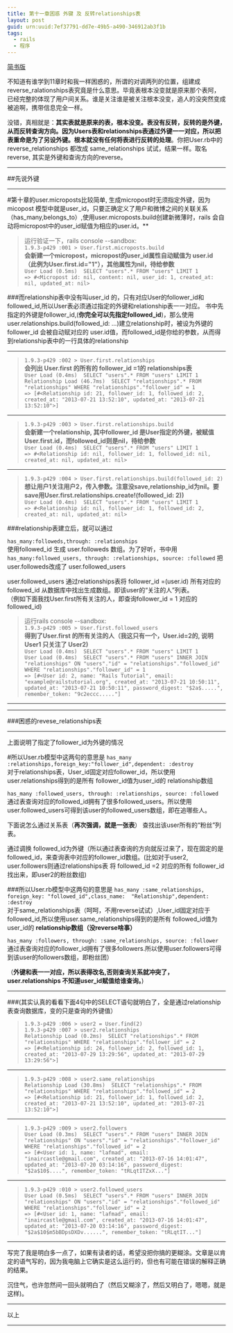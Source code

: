 ```yaml
---
title: 第十一章困惑 外键 及 反转relationships表
layout: post
guid: urn:uuid:7ef37791-dd7e-49b5-a490-346912ab3f1b
tags:
  - rails
  - 程序
---
```



[简书版](http://jianshu.io/p/d4AcLx)


不知道有谁学到11章时和我一样困惑的，所谓的对调两列的位置，组建成reverse_ralationships表究竟是什么意思。毕竟表根本没变就是原来那个表阿，已经完整的体现了用户间关系。谁是关注谁是被关注根本没变，追人的没突然变成被追啊，携带信息完全一样。

没错，真相就是：**其实表就是原来的表，根本没变。表没有反转，反转的是外键，从而反转查询方向。因为Users表和relationships表通过外键一一对应，所以把表重命是为了另设外键。根本就没有任何将表进行反转的处理**。你把User.rb中的reverse_relationships 都改成 same_relationships 试试，结果一样。取名reverse, 其实是外键和查询方向的reverse。



***
##先说外键
***

#第十章的user.microposts比较简单, 生成micropost时无须指定外键，因为micopost 模型中就是user_id，只要正确定义了用户和微博之间的关联关系（has_many,belongs_to）,使用user.microposts.build创建新微薄时，rails 会自动将micropost中的user_id赋值为相应的user.id。**



>运行验证一下，rails console --sandbox:  
`1.9.3-p429 :001 > User.first.microposts.build`  
  **会新建一个micropost，micropost的user_id属性自动赋值为 user.id （此例为User.first.id="1"），其他属性为nil，待给参数**  
`User Load (0.5ms)  SELECT "users".* FROM "users" LIMIT 1`  
`=> #<Micropost id: nil, content: nil, user_id: 1, created_at: nil, updated_at: nil> `  


###而relationship表中没有叫user_id 的，只有对应User的follower_id和followed_id,所以User表必须通过指定的外键和relationship表一一对应。
书中先指定的外键是follower_id,(**你完全可以先指定followed_id**)，那么使用 user.relationships.build(followed_id: ...)建立relationship时，被设为外键的follower_id 会被自动赋对应的 user.id值，而followed_id是你给的参数，从而得到relationship表中的一行具体的relationship
***
>`1.9.3-p429 :002 > User.first.relationships`  
  **会列出 User.first 的所有的 follower_id =1的 relationships表**  
`User Load (0.4ms)  SELECT "users".* FROM "users" LIMIT 1`  
`Relationship Load (46.7ms)  SELECT "relationships".* FROM "relationships" WHERE "relationships"."follower_id" = 1`  
`=> [#<Relationship id: 21, follower_id: 1, followed_id: 2, created_at: "2013-07-21 13:52:10", updated_at: "2013-07-21 13:52:10">]`  
****

>`1.9.3-p429 :003 > User.first.relationships.build`  
  **会新建一个relationship, 其中follower_id 是User指定的外键，被赋值User.first.id，而followed_id则是nil，待给参数**  
>`User Load (0.4ms)  SELECT "users".* FROM "users" LIMIT 1 `  
>`=> #<Relationship id: nil, follower_id: 1, followed_id: nil, created_at: nil, updated_at: nil> `  
***
>`1.9.3-p429 :004 > User.first.relationships.build(followed_id: 2)`  
> **想让用户1关注用户2，传入参数。注意没save,relationship_id为nil。要save用User.first.relationships.create!(followed_id: 2))**  
>`User Load (0.4ms)  SELECT "users".* FROM "users" LIMIT 1`  
>`=> #<Relationship id: nil, follower_id: 1, followed_id: 2, created_at: nil, updated_at: nil> `  




###relationship表建立后，就可以通过  

`has_many:followeds,through: :relationships`  
使用followed_id 生成 user.followeds 数组。为了好听，书中用  
`has_many:followed_users, through: :relationships, source: :followed` 把user.followeds改成了 user.followed_users  

user.followed_users 通过relationships表将 follower_id =(user.id) 所有对应的 followed_id 从数据库中找出生成数组。即该user的“关注的人”列表。  
（例如下面我找User.first所有关注的人，即查询follower_id = 1 对应的 followed_id)  

>运行rails console --sandbox:  
>`1.9.3-p429 :005 > User.first.followed_users`  
  **得到了User.first 的所有关注的人（我这只有一个，User.id=2的, 说明User1 只关注了 User2)**  
>`User Load (0.4ms)  SELECT "users".* FROM "users" LIMIT 1`  
>`User Load (0.4ms)  SELECT "users".* FROM "users" INNER JOIN "relationships" ON "users"."id" = "relationships"."followed_id" WHERE "relationships"."follower_id" = 1`  
>`=> [#<User id: 2, name: "Rails Tutorial", email: "example@railstutorial.org", created_at: "2013-07-21 10:50:11", updated_at: "2013-07-21 10:50:11", password_digest: "$2a$.....", remember_token: "9c2eccc....."]`  
***


***
###困惑的revese_relationships表
***

上面说明了指定了follower_id为外键的情况

#所以User.rb模型中这两句的意思是
`has_many :relationships,foreign_key:"follower_id",dependent: :destroy`  
对于relationships表，User_id固定对应follower_id，所以使用user.relationships得到的是所有 follower_id值为user_id的 relationship数组

  
`has_many :followed_users, through: :relationships, source: :followed`  
通过表查询对应的followed_id拥有了很多followed_users。所以使用user.followed_users可得到该user的followed_users数组，即在追哪些人。  


下面说怎么通过关系表（**再次强调，就是一张表**） 查找出该user所有的“粉丝”列表。  

通过调换 followed_id为外键（所以通过表查询的方向就反过来了，现在固定的是followed_id，来查询表中对应的follower_id数组。(比如对于user2,  user.followers则通过relationships表 将 followed_id =2 对应的所有 follower_id 找出来，即user2的粉丝数组)  

###所以User.rb模型中这两句的意思是
`has_many :same_relationships, foreign_key: "followed_id",class_name:  "Relationship",dependent:   :destroy`  
对于same_relationships表（呵呵，不用reverse试试）,User_id固定对应于followed_id,所以使用user.same_relationships得到的是所有 followed_id值为user_id的 **relationship数组（没reverse啥事）**  


`has_many :followers, through: :same_relationships, source: :follower`  
通过表查询对应的follower_id拥有了很多followers.所以使用user.followers可得到该user的followers数组，即粉丝团）  

（**外键和表一一对应，所以表得改名,否则查询关系就冲突了，user.relationships 不知道user_id赋值给谁查询。**)  



***

###(其实认真的看看下面4句中的SELECT语句就明白了，全是通过relationship表查询数据库，变的只是查询的外键值）  
>`1.9.3-p429 :006 > user2 = User.find(2)`  
>`1.9.3-p429 :007 > user2.relationships`  
>`Relationship Load (0.2ms)  SELECT "relationships".* FROM "relationships" WHERE "relationships"."follower_id" = 2`  
>`=> [#<Relationship id: 24, follower_id: 2, followed_id: 1, created_at: "2013-07-29 13:29:56", updated_at: "2013-07-29 13:29:56">] `
***
 >`1.9.3-p429 :008 > user2.same_relationships`  
>`Relationship Load (30.8ms)  SELECT "relationships".* FROM "relationships" WHERE "relationships"."followed_id" = 2`  
>`=> [#<Relationship id: 21, follower_id: 1, followed_id: 2, created_at: "2013-07-21 13:52:10", updated_at: "2013-07-21 13:52:10">]`
***
>`1.9.3-p429 :009 > user2.followers`  
> `User Load (0.3ms)  SELECT "users".* FROM "users" INNER JOIN "relationships" ON "users"."id" = "relationships"."follower_id" WHERE "relationships"."followed_id" = 2`  
>`=> [#<User id: 1, name: "lafmad", email: "inaircastle@gmail.com", created_at: "2013-07-16 14:01:47", updated_at: "2013-07-20 03:14:16", password_digest: "$2a$10$....", remember_token: "tRLqtITZxX..."] `
***
>`1.9.3-p429 :010 > user2.followed_users`  
`User Load (0.5ms)  SELECT "users".* FROM "users" INNER JOIN "relationships" ON "users"."id" = "relationships"."followed_id" WHERE "relationships"."follower_id" = 2`  
`=> [#<User id: 1, name: "lafmad", email: "inaircastle@gmail.com", created_at: "2013-07-16 14:01:47", updated_at: "2013-07-20 03:14:16", password_digest: "$2a$10$m5bBDpsDXDv......", remember_token: "tRLqtIT..."]`





***

写完了我是明白多一点了，如果有读者的话，希望没把你搞的更糊涂。文章是以肯定的语气写的，因为我电脑上它确实是这么运行的，但也有可能在错误的解释正确的结果。  


沉住气，也许忽然间一回头就明白了（然后又糊涂了，然后又明白了，嗯嗯，就是这样)。  






***

以上

***


